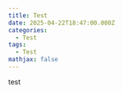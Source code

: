 ```yaml
---
title: Test
date: 2025-04-22T18:47:00.000Z
categories:
  - Test
tags:
  - Test
mathjax: false
---
```

test
